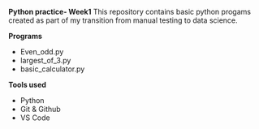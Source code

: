 **Python practice- Week1**
This repository contains basic python progams created as part of my transition from manual testing to data science.

**Programs**
- Even_odd.py
- largest_of_3.py
- basic_calculator.py

**Tools used**
  - Python
  - Git & Github
  - VS Code
